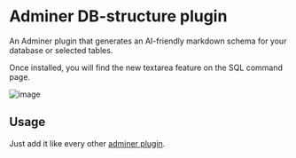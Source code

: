 # Adminer DB-structure plugin

An Adminer plugin that generates an AI-friendly markdown schema for your database or selected tables.

Once installed, you will find the new textarea feature on the SQL command page.

![image](https://github.com/user-attachments/assets/ee2b61fb-a034-463c-a51b-5fd9b84743d8)


## Usage

Just add it like every other [adminer plugin](https://www.adminer.org/en/plugins/#use).
